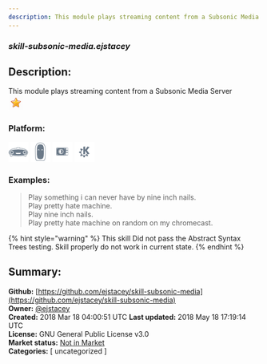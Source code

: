 ```yaml
---
description: This module plays streaming content from a Subsonic Media Server 
---
```


### _skill-subsonic-media.ejstacey_  
## Description:  
This module plays streaming content from a Subsonic Media Server   
![](../.gitbook/assets/star.png)  
  
### Platform:  
 ![Mark I](../.gitbook/assets/mark-1-icon.png)  ![Mark II](../.gitbook/assets/mark-2-icon.png)  ![Picroft](../.gitbook/assets/picroft-icon.png)  ![plasmoid](../.gitbook/assets/kde.png)   
### Examples:  
> Play something i can never have by nine inch nails.  
> Play pretty hate machine.  
> Play nine inch nails.  
> Play pretty hate machine on random on my chromecast.  
  
{% hint style="warning" %}
This skill Did not pass the Abstract Syntax Trees testing. Skill properly do not work in current state.
{% endhint %}
  
## Summary:  
**Github:** [https://github.com/ejstacey/skill-subsonic-media](https://github.com/ejstacey/skill-subsonic-media)  
**Owner:** [@ejstacey](https://github.com/ejstacey)  
**Created:** 2018 Mar 18 04:00:51 UTC  **Last updated:** 2018 May 18 17:19:14 UTC  
**License:** GNU General Public License v3.0  
**Market status:** [Not in Market](https://market.mycroft.ai/skill/)  
**Categories:** [ uncategorized ]   
